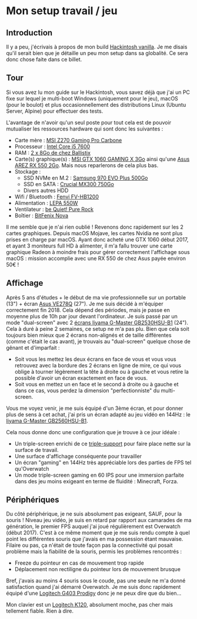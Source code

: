 # Mon setup travail / jeu

## Introduction

Il y a peu, j'écrivais à propos de mon build [Hackintosh vanilla](https://github.com/Kuaaaly/docs/blob/master/build_vanilla_hackintosh/build_vanilla_hackintosh.md). Je me disais qu'il serait bien que je détaille un peu mon setup dans sa globalité. Ce sera donc chose faite dans ce billet.

## Tour
Si vous avez lu mon guide sur le Hackintosh, vous savez déjà que j'ai un PC fixe sur lequel je multi-boot Windows (uniquement pour le jeu), macOS (pour le boulot) et plus occasionnellement des distributions Linux (Ubuntu Server, Alpine) pour effectuer des tests.

L'avantage de n'avoir qu'un seul poste pour tout cela est de pouvoir mutualiser les ressources hardware qui sont donc les suivantes :

- Carte mère : [MSI Z270 Gaming Pro Carbone](https://www.amazon.fr/MSI-Gaming-Carbon-Carte-Socket/dp/B01MY4L5ED/ref=sr_1_1?__mk_fr_FR=%C3%85M%C3%85%C5%BD%C3%95%C3%91&crid=3SIEAJ06TOELP&keywords=msi%20z270%20gaming%20pro%20carbon&qid=1570026658&sprefix=MSI%20Z270%20gam,aps,176&sr=8-1)
- Processeur : [Intel Core i5 7600](https://www.amazon.fr/Intel-Core-Kabylake-i5-7600-Processeur/dp/B01LTI1JDS/ref=sr_1_3?__mk_fr_FR=%C3%85M%C3%85%C5%BD%C3%95%C3%91&keywords=i5%207600&qid=1570026708&sr=8-3)
- RAM : [2 x 8Go de chez Ballistix](https://www.amazon.fr/Crucial-Ballistix-PC4-19200-2400MHz-BLS2K4G4D240FSE/dp/B01F4Z4OPW/ref=sr_1_3?__mk_fr_FR=%C3%85M%C3%85%C5%BD%C3%95%C3%91&keywords=ballistik%20sport%20lt&qid=1570026796&sr=8-3)
- Carte(s) graphique(s) : [MSI GTX 1060 GAMING X 3Go](https://www.amazon.fr/GraphiqueGeForce-GTX-1060-Gaming-3G/dp/B01KHWOB5K/ref=sr_1_7?__mk_fr_FR=%C3%85M%C3%85%C5%BD%C3%95%C3%91&crid=B2AIX0QXY03H&keywords=gtx%201060%20msi%20gaming%20x&qid=1570026963&sprefix=GTX%201060%20MSI,aps,177&sr=8-7) ainsi qu'une [Asus AREZ RX 550 2Go](https://www.amazon.fr/Asustek-ASUCV030373-Graphique-Nvidia-Radeon/dp/B07CWVZBCV/ref=sr_1_9?__mk_fr_FR=%C3%85M%C3%85%C5%BD%C3%95%C3%91&keywords=RX%20550%202go&qid=1570027007&sr=8-9). Mais nous reparlerons de cela plus bas.
- Stockage :
	- SSD NVMe en M.2 : [Samsung 970 EVO Plus 500Go](https://www.amazon.fr/gp/product/B07MFBLN7K/ref=ppx_yo_dt_b_asin_title_o02_s00?ie=UTF8&psc=1)
	- SSD en SATA : [Crucial MX300 750Go](https://www.amazon.fr/Crucial-CT750MX300SSD1-Interne-MX300-Pouces/dp/B01DUNLMUU/ref=sr_1_25?__mk_fr_FR=%C3%85M%C3%85%C5%BD%C3%95%C3%91&keywords=crucial%20MX300%20750%20Go&qid=1570027244&s=computers&sr=1-25)
	- Divers autres HDD
- Wifi / Bluetooth : [Fenvi FV-HB1200](https://fr.aliexpress.com/item/33034394024.html?spm=a2g0s.9042311.0.0.5e546c37JfYox7)
- Alimentation : [LEPA 550W](https://www.amazon.fr/Lepa-N550-MA-MXF1-Alimentation-Blanc/dp/B00F5WG8SG/ref=sr_1_1?__mk_fr_FR=%C3%85M%C3%85%C5%BD%C3%95%C3%91&keywords=Lepa%20550&qid=1570026877&sr=8-1)
- Ventilateur : [be Quiet! Pure Rock](https://www.amazon.fr/Quiet-Pure-ventilateur-processeur-socket/dp/B00OB40ULU/ref=sr_1_3?__mk_fr_FR=%C3%85M%C3%85%C5%BD%C3%95%C3%91&crid=3GD8X1T3FURAZ&keywords=be%20quiet%20pure%20rock&qid=1570026755&sprefix=be%20quit%20pur,aps,193&sr=8-3)
- Boîtier : [BitFenix Nova](https://www.amazon.fr/Nova-Bo%C3%AEtier-dordinateur-Plastique-Micro-ATX-Alimentation/dp/B016CMTFIC/ref=sr_1_3?__mk_fr_FR=%C3%85M%C3%85%C5%BD%C3%95%C3%91&keywords=bitfenix%20nova&qid=1570026905&sr=8-3)

Il me semble que je n'ai rien oublié ! Revenons donc rapidement sur les 2 cartes graphiques. Depuis macOS Mojave, les cartes Nvidia ne sont plus prises en charge par macOS. Ayant donc acheté une GTX 1060 début 2017, et ayant 3 moniteurs full HD à alimenter, il m'a fallu trouver une carte graphique Radeon à moindre frais pour gérer correctement l'affichage sous macOS : mission accomplie avec une RX 550 de chez Asus payée environ 50€ !

## Affichage
Après 5 ans d'études + le début de ma vie professionnelle sur un portable (13") + écran [Asus VE278Q](https://www.lesnumeriques.com/moniteur-ecran-lcd/asus-ve278q-p10118/test.html) (27"). Je me suis décidé à m'équiper correctement fin 2018. Cela dépend des périodes, mais je passe en moyenne plus de 10h par jour devant l'ordinateur.
Je suis passé par un mode "dual-screen" avec 2 [écrans Iiyama G-Master GB2530HSU-B1](https://www.topachat.com/pages/detail2_cat_est_peripheriques_puis_rubrique_est_w_moni_puis_ref_est_in10111921.html) (24"). Cela à duré à peine 2 semaines, ce setup ne m'a pas plu. Bien que cela soit toujours bien mieux que 2 écrans non-alignés et de taille différentes (comme c'était le cas avant), je trouvais au "dual-screen" quelque chose de gênant et d'imparfait :
- Soit vous les mettez les deux écrans en face de vous et vous vous retrouvez avec la bordure des 2 écrans en ligne de mire, ce qui vous oblige à tourner légèrement la tête à droite ou à gauche et vous retire la possible d'avoir un écran exactement en face de vous.
- Soit vous en mettez un en face et le second à droite ou à gauche et dans ce cas, vous perdez la dimension "perfectionniste" du multi-screen.

Vous me voyez venir, je me suis équipé d'un 3ème écran, et pour donner plus de sens à cet achat, j'ai pris un écran adapté au jeu vidéo en 144Hz : le [Iiyama G-Master GB2560HSU-B1](https://www.topachat.com/pages/detail2_cat_est_peripheriques_puis_rubrique_est_w_moni_puis_ref_est_in10111923.html).

Cela nous donne donc une configuration que je trouve à ce jour idéale :
- Un triple-screen enrichi de ce [triple-support](https://www.amazon.fr/gp/product/B0757HN12P/ref=ppx_yo_dt_b_search_asin_title?ie=UTF8&psc=1) pour faire place nette sur la surface de travail.
- Une surface d'affichage conséquente pour travailler
- Un écran "gaming" en 144Hz très appréciable lors des parties de FPS tel qu'Overwatch
- Un mode triple-screen gaming en 60 IPS pour une immersion parfaite dans des jeu moins exigeant en terme de fluidité : Minecraft, Forza.

## Périphériques
Du côté périphérique, je ne suis absolument pas exigeant, SAUF, pour la souris ! Niveau jeu vidéo, je suis en retard par rapport aux camarades de ma génération, le premier FPS auquel j'ai joué régulièrement est Overwatch (début 2017). C'est à ce même moment que je me suis rendu compte à quel point les différentes souris que j'avais en ma possession étant mauvaise. Filaire ou pas, ça n'était de toute façon pas la connectivité qui posait problème mais la fiabilité de la souris, permis les problèmes rencontrés :
- Freeze du pointeur en cas de mouvement trop rapide
- Déplacement non rectiligne du pointeur lors de mouvement brusque

Bref, j'avais au moins 4 souris sous le coude, pas une seule ne m'a donné satisfaction quand j'ai démarré Overwatch. Je me suis donc rapidement équipé d'une [Logitech G403 Prodigy](https://ledenicheur.fr/product.php?p=3884176) donc je ne peux dire que du bien...

Mon clavier est un [Logitech K120](https://www.amazon.fr/gp/product/B003V0QEV0/ref=ppx_yo_dt_b_search_asin_title?ie=UTF8&psc=1), absolument moche, pas cher mais tellement fiable. Rien à dire.


<!--stackedit_data:
eyJoaXN0b3J5IjpbLTEzMjg1NTA1NDgsNzMwOTk4MTE2XX0=
-->